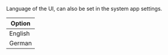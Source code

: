 Language of the UI, can also be set in the system app settings.

| Option              |
|---------------------|
| English             |
| German              |